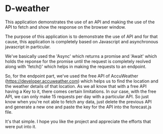 # D-weather
This application demonstrates the use of an API and making the use of the API to fetch and show the response on the browser window.

The purpose of this application is to demonstrate the use of API and for that cause, this application is completely based on Javascript and asynchronous javascript in particular.

We've basically used the 'Async' which returns a promise and 'Await' which holds the reponse for the promise until the request is completely reolved along with 'fetch()' which helps in making the requests to an endpoint.

So, for the endpoint part, we've used the free API of AccuWeather (https://developer.accuweather.com) which helps us to find the location and the weather details of that location.
As we all know that with a free API having a Key to it, there comes certain limitations. 
In our case, with the free API, we can only make 15 requests per day with a particular API. 
So just know when you're not able to fetch any data, just delete the previous API and generate a new one and paste the key for the API into the forecast.js file.

It's that simple.
I hope you like the project and appreciate the efforts that were put into it.

